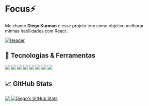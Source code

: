 # Focus⚡


Me chamo **Diego Kurman** e esse projeto tem como objetivo melhorar minhas habilidades com React .

[![Header](https://raw.githubusercontent.com/diego-kurman/diego-kurman/main/public/imagem-site.png "Header")](https://www.linkedin.com/in/diego-kurman-5a32a1176/)



## 🔧 Tecnologias & Ferramentas
![](https://img.shields.io/badge/Code-Java-informational?style=flat&logo=java.js&logoColor=white&color=F4D03F)
![](https://img.shields.io/badge/Code-JavaScript-informational?style=flat&logo=javascript&logoColor=white&color=F4D03F)
![](https://img.shields.io/badge/Lib-React-informational?style=flat&logo=react.js&logoColor=white&color=3498DB)
![](https://img.shields.io/badge/Data-MySql-informational?style=flat&logo=mysql.js&logoColor=white&color=BDC3C7)
![](https://img.shields.io/badge/Data-SqlServer-informational?style=flat&logo=sqlserver.js&logoColor=white&color=BDC3C7)
![](https://img.shields.io/badge/Framework-SpringBoot-informational?style=flat&logo=springboot.js&logoColor=white&color=58D68D)
![](https://img.shields.io/badge/Editor-IntelliJ_IDEA-informational?style=flat&logo=intellij-idea&logoColor=white&color=F1948A)
![](https://img.shields.io/badge/Editor-VS_Code-informational?style=flat&logo=visual-studio-code&logoColor=white&color=990099)



## &#x1f4c8; GitHub Stats

<a href="https://github.com/diego-kurman/diego-kurman">
  <img align="center" src="https://github-readme-stats.vercel.app/api/top-langs/?username=diego-kurman&hide=html&title_color=ffffff&text_color=c9cacc&icon_color=2bbc8a&bg_color=1d1f21" />
</a>
<a href="https://github.com/diego-kurman/diego-kurman">
  <img align="center" src="https://github-readme-stats.vercel.app/api?username=diego-kurman&show_icons=true&line_height=27&count_private=true&title_color=ffffff&text_color=c9cacc&icon_color=2bbc8a&bg_color=1d1f21" alt="Diego's GitHub Stats" />
</a>
